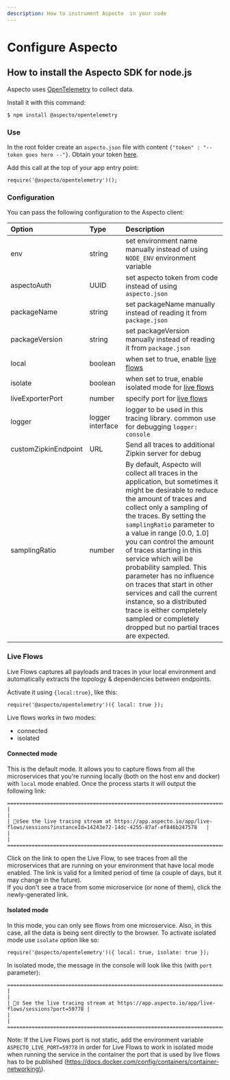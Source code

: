 ```yaml
---
description: How to instrument Aspecto  in your code
---
```


# Configure Aspecto

## How to install the Aspecto SDK for node.js

Aspecto uses [OpenTelemetry](www.opentelemetry.io) to collect data. 

Install it with this command:

```
$ npm install @aspecto/opentelemetry
```

### Use

In the root folder create an `aspecto.json` file with content `{"token" : "-- token goes here --"}`. Obtain your token [here](https://app.aspecto.io/app/integration).

Add this call at the top of your app entry point:

```text
require('@aspecto/opentelemetry')();
```

### Configuration

You can pass the following configuration to the Aspecto client:

| Option | Type | Description |
| :--- | :--- | :--- |
| env | string | set environment name manually instead of using `NODE_ENV` environment variable |
| aspectoAuth | UUID | set aspecto token from code instead of using `aspecto.json` |
| packageName | string | set packageName manually instead of reading it from `package.json` |
| packageVersion | string | set packageVersion manually instead of reading it from `package.json` |
| local | boolean | when set to true, enable [live flows](https://www.npmjs.com/package/@aspecto/opentelemetry#live-flows) |
| isolate | boolean | when set to true, enable isolated mode for [live flows](https://www.npmjs.com/package/@aspecto/opentelemetry#live-flows) |
| liveExporterPort | number | specify port for [live flows](https://www.npmjs.com/package/@aspecto/opentelemetry#live-flows) |
| logger | logger interface | logger to be used in this tracing library. common use for debugging `logger: console` |
| customZipkinEndpoint | URL | Send all traces to additional Zipkin server for debug |
| samplingRatio | number | By default, Aspecto will collect all traces in the application, but sometimes it might be desirable to reduce the amount of traces and collect only a sampling of the traces. By setting the `samplingRatio` parameter to a value in range \[0.0, 1.0\] you can control the amount of traces starting in this service which will be probability sampled. This parameter has no influence on traces that start in other services and call the current instance, so a distributed trace is either completely sampled or completely dropped but no partial traces are expected. |

### Live Flows

Live Flows captures all payloads and traces in your local environment and automatically extracts the topology & dependencies between endpoints. 

Activate it using `{local:true}`, like this:

```text
require('@aspecto/opentelemetry')({ local: true });
```

Live flows works in two modes:

* connected
* isolated

#### Connected mode

This is the default mode. It allows you to capture flows from all the microservices that you're running locally \(both on the host env and docker\) with `local` mode enabled. Once the process starts it will output the following link:

```text
=====================================================================================================================================
|                                                                                                                                   |
| 🕵️‍♀️See the live tracing stream at https://app.aspecto.io/app/live-flows/sessions?instanceId=14243e72-14dc-4255-87af-ef846b247578   |
|                                                                                                                                   |
=====================================================================================================================================
```

Click on the link to open the Live Flow, to see traces from all the microservices that are running on your environment that have local mode enabled. The link is valid for a limited period of time \(a couple of days, but it may change in the future\).   
If you don't see a trace from some microservice \(or none of them\), click the newly-generated link.

#### Isolated mode

In this mode, you can only see flows from one microservice. Also, in this case, all the data is being sent directly to the browser. To activate isolated mode use `isolate` option like so:

```text
require('@aspecto/opentelemetry')({ local: true, isolate: true });
```

In isolated mode, the message in the console will look like this \(with `port` parameter\):

```text
===============================================================================================
|                                                                                             |
| 🕵️‍♀️ See the live tracing stream at https://app.aspecto.io/app/live-flows/sessions?port=59778 |
|                                                                                             |
===============================================================================================
```

Note: If the Live Flows port is not static, add the environment variable `ASPECTO_LIVE_PORT=59778` in order for Live Flows to work in isolated mode when running the service in the container the port that is used by live flows has to be published \(https://docs.docker.com/config/containers/container-networking\).  


